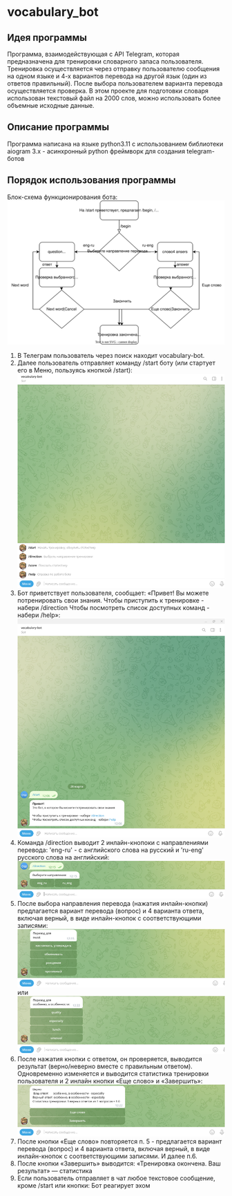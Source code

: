 # vocabulary_bot
## Идея программы 
Программа, взаимодействующая с API Telegram, которая предназначена для тренировки словарного запаса пользователя. 
Тренировка осуществляется через отправку пользователю сообщения на одном языке и 4-х вариантов перевода на другой язык 
(один из ответов правильный). После выбора пользователем варианта перевода осуществляется проверка. В этом проекте для 
подготовки  словаря использован текстовый файл на 2000 слов, можно использовать более объемные исходные данные.
## Описание программы
Программа написана на языке python3.11 с использованием библиотеки aiogram 3.x - асинхронный python фреймворк 
для создания telegram-ботов
## Порядок использования программы
Блок-схема функционирования бота:  ![Vocabulary_Bot.drawio.svg](Vocabulary_Bot.drawio.svg)
1. В Телеграм пользователь через поиск находит vocabulary-bot.
2. Далее пользователь отправляет команду /start боту (или стартует его в Меню, пользуясь кнопкой /start):
![img.png](img.png)
3. Бот приветствует пользователя, сообщает: 
«Привет! Вы можете потренировать свои знания. 
Чтобы приступить к тренировке - набери /direction 
Чтобы посмотреть список доступных команд - набери /help»:
![img_1.png](img_1.png)
4. Команда /direction выводит 2 инлайн-кнопоки с направлениями перевода:
'eng-ru' - с английского слова на русский и 'ru-eng' русского слова на английский:
![img_2.png](img_2.png)
5. После выбора направления перевода (нажатия инлайн-кнопки) предлагается вариант перевода (вопрос) и 4 варианта ответа,
включая верный, в виде инлайн-кнопок с соответствующими записями:
![img_3.png](img_3.png)
или
![img_4.png](img_4.png)
6. После нажатия кнопки с ответом, он проверяется, выводится результат (верно/неверно вместе с правильным ответом). 
Одновременно изменяется и выводится статистика тренировки пользователя и 2 инлайн кнопки 
«Еще слово» и «Завершить»:
![img_5.png](img_5.png)
7. После кнопки «Еще слово» повторяется п. 5 - предлагается вариант перевода (вопрос) и 4 варианта ответа, 
включая верный, в виде инлайн-кнопок с соответствующими записями. И далее п.6.
8. После кнопки «Завершить» выводится: «Тренировка окончена. Ваш результат» — статистика
9. Если пользователь отправляет в чат любое текстовое сообщение, кроме /start или кнопки:
Бот реагирует эхом
  
